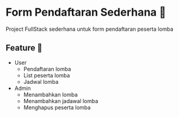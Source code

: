 # Form Pendaftaran Sederhana 📝

Project FullStack sederhana untuk form pendaftaran peserta lomba

## Feature 🚀

- User
  - Pendaftaran lomba
  - List peserta lomba
  - Jadwal lomba
- Admin
  - Menambahkan lomba
  - Menambahkan jadawal lomba
  - Menghapus peserta lomba
